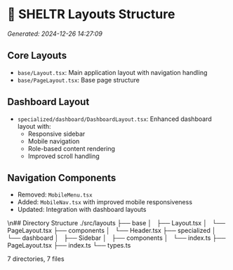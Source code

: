 # 🌳 SHELTR Layouts Structure
*Generated: 2024-12-26 14:27:09*

## Core Layouts
- `base/Layout.tsx`: Main application layout with navigation handling
- `base/PageLayout.tsx`: Base page structure

## Dashboard Layout
- `specialized/dashboard/DashboardLayout.tsx`: Enhanced dashboard layout with:
  - Responsive sidebar
  - Mobile navigation
  - Role-based content rendering
  - Improved scroll handling

## Navigation Components
- Removed: `MobileMenu.tsx`
- Added: `MobileNav.tsx` with improved mobile responsiveness
- Updated: Integration with dashboard layouts

\n## Directory Structure
./src/layouts
├── base
│   ├── Layout.tsx
│   └── PageLayout.tsx
├── components
│   └── Header.tsx
├── specialized
│   └── dashboard
│       ├── Sidebar
│       ├── components
│       └── index.ts
├── PageLayout.tsx
├── index.ts
└── types.ts

7 directories, 7 files
